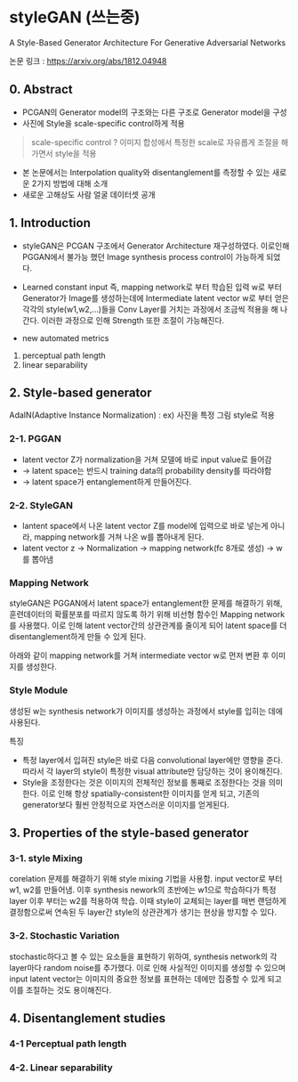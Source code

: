 # styleGAN (쓰는중)
A Style-Based Generator Architecture For Generative Adversarial Networks

논문 링크 : https://arxiv.org/abs/1812.04948

## 0. Abstract
- PCGAN의 Generator model의 구조와는 다른 구조로 Generator model을 구성
- 사진에 Style을 scale-specific control하게 적용
> scale-specific control ? 이미지 합성에서 특정한 scale로 자유롭게 조절을 해가면서 style을 적용
- 본 논문에서는 Interpolation quality와 disentanglement를 측정할 수 있는 새로운 2가지 방법에 대해 소개
- 새로운 고해상도 사람 얼굴 데이터셋 공개

## 1. Introduction
- styleGAN은 PCGAN 구조에서 Generator Architecture 재구성하였다. 이로인해 PGGAN에서 불가능 했던 Image synthesis process control이 가능하게 되었다. 
- Learned constant input 즉, mapping network로 부터 학습된 입력 w로 부터 Generator가 Image를 생성하는데에 Intermediate latent vector w로 부터 얻은 각각의 style(w1,w2,...)들을 Conv Layer를 거치는 과정에서
조금씩 적용을 해 나간다. 이러한 과정으로 인해 Strength 또한 조절이 가능해진다.

- new automated metrics
1. perceptual path length
2. linear separability

## 2. Style-based generator
AdalN(Adaptive Instance Normalization) : ex) 사진을 특정 그림 style로 적용
### 2-1. PGGAN 
- latent vector Z가 normalization을 거쳐 모델에 바로 input value로 들어감 
- -> latent space는 반드시 training data의 probability density를 따라야함
- -> latent space가 entanglement하게 만들어진다.
### 2-2. StyleGAN
- lantent space에서 나온 latent vector Z를 model에 입력으로 바로 넣는게 아니라, 
mapping network를 거쳐 나온 w를 뽑아내게 된다.
- latent vector z -> Normalization -> mapping network(fc 8개로 생성) -> w를 뽑아냄
### Mapping Network
styleGAN은 PGGAN에서 latent space가 entanglement한 문제를 해결하기 위해,
훈련데이터의 확률분포를 따르지 않도록 하기 위해 비선형 함수인 Mapping network를 사용했다.
이로 인해 latent vector간의 상관관계를 줄이게 되어 latent space를 더 disentanglement하게 만들 수 있게 된다.

아래와 같이 mapping network를 거쳐 intermediate vector w로 먼저 변환 후 이미지를 생성한다.

### Style Module
생성된 w는 synthesis network가 이미지를 생성하는 과정에서 style를 입히는 데에 사용된다.


특징
- 특정 layer에서 입혀진 style은 바로 다음 convolutional layer에만 영향을 준다.
따라서 각 layer의 style이 특정한 visual attribute만 담당하는 것이 용이해진다.
- Style을 조정한다는 것은 이미지의 전체적인 정보를 통째로 조정한다는 것을 의미한다. 이로 인해 항상 spatially-consistent한 이미지를 얻게 되고, 기존의 generator보다 훨씬 안정적으로 자연스러운 이미지를 얻게된다.


## 3. Properties of the style-based generator
### 3-1. style Mixing
corelation 문제를 해결하기 위해 style mixing 기법을 사용함. 
input vector로 부터 w1, w2를 만들어냄. 이후 synthesis nework의 초반에는 w1으로 학습하다가 특정 layer
이후 부터는 w2를 적용하여 학습. 이때 style이 교체되는 layer를 매번 랜덤하게 결정함으로써 연속된 두 layer간 
style의 상관관계가 생기는 현상을 방지할 수 있다.
### 3-2. Stochastic Variation
stochastic하다고 볼 수 있는 요소들을 표현하기 위하여, synthesis network의 각 layer마다
random noise를 추가했다. 이로 인해 사실적인 이미지를 생성할 수 있으며 input latent vector는 이미지의
중요한 정보를 표현하는 데에만 집중할 수 있게 되고 이를 조절하는 것도 용이해진다.

## 4. Disentanglement studies
### 4-1 Perceptual path length

### 4-2. Linear separability
